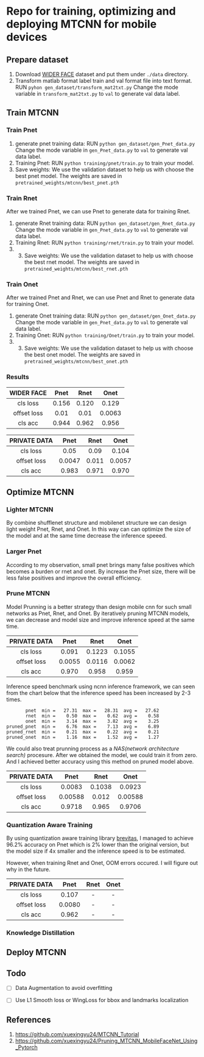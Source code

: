 # Repo for training, optimizing and deploying MTCNN for mobile devices

## Prepare dataset
1. Download [WIDER FACE]() dataset and put them under `./data` directory.
2. Transform matlab format label train and val format file into text format.
   RUN `pyhon gen_dataset/transform_mat2txt.py`
   Change the mode variable in `transform_mat2txt.py` to `val` to generate val data label.
   
## Train MTCNN
### Train Pnet
1. generate pnet training data:
    RUN `python gen_dataset/gen_Pnet_data.py`
    Change the mode variable in `gen_Pnet_data.py` to `val` to generate val data label.
2. Training Pnet:
    RUN `python training/pnet/train.py` to train your model.
3. Save weights:
    We use the validation dataset to help us with choose the best pnet model. The weights are saved in `pretrained_weights/mtcnn/best_pnet.pth`

### Train Rnet
After we trained Pnet, we can use Pnet to generate data for training Rnet.
1. generate Rnet training data:
    RUN `python gen_dataset/gen_Rnet_data.py`
    Change the mode variable in `gen_Pnet_data.py` to `val` to generate val data label.
2. Training Rnet:
    RUN `python training/rnet/train.py` to train your model.
3. 3. Save weights:
    We use the validation dataset to help us with choose the best rnet model. The weights are saved in `pretrained_weights/mtcnn/best_rnet.pth`
    
### Train Onet
After we trained Pnet and Rnet, we can use Pnet and Rnet to generate data for training Onet.
1. generate Onet training data:
    RUN `python gen_dataset/gen_Onet_data.py`
    Change the mode variable in `gen_Pnet_data.py` to `val` to generate val data label.
2. Training Onet:
    RUN `python training/Onet/train.py` to train your model.
3. 3. Save weights:
    We use the validation dataset to help us with choose the best onet model. The weights are saved in `pretrained_weights/mtcnn/best_onet.pth`
    
### Results

|  WIDER FACE |  Pnet  |  Rnet |  Onet |
| :---------: |:------:|:-----:|:-----:|
|   cls loss  |  0.156 | 0.120| 0.129 |
| offset loss |  0.01  | 0.01 | 0.0063|
|   cls acc   |  0.944 | 0.962| 0.956 |

| PRIVATE DATA|  Pnet  |  Rnet |  Onet |
| :---------: |:------:|:-----:|:-----:|
|   cls loss  |  0.05  | 0.09 | 0.104 |
| offset loss | 0.0047 | 0.011 | 0.0057|
|   cls acc   |  0.983 | 0.971 | 0.970 |

## Optimize MTCNN
### Lighter MTCNN
By combine shufflenet structure and mobilenet structure we can design light weight Pnet, Rnet, and Onet. In this way can can optimize the size of the model and at the same time decrease the inference speeed.

### Larger Pnet
According to my observation, small pnet brings many false positives which becomes a burden or rnet and onet. By increase the Pnet size, there will be less false positives and improve the overall efficiency.

### Prune MTCNN

Model Prunning is a better strategy than design mobile cnn for such small networks as Pnet, Rnet, and Onet. By iteratively pruning MTCNN models, we can decrease and model size and improve inference speed at the same time. 

| PRIVATE DATA|  Pnet  |  Rnet |  Onet |
| :---------: |:------:|:-----:|:-----:|
|   cls loss  |  0.091  | 0.1223 | 0.1055 |
| offset loss | 0.0055 | 0.0116 | 0.0062 |
|   cls acc   |  0.970 | 0.958 | 0.959 |

Inference speed benchmark using ncnn inference framework, we can seen from the chart below that the inference speed has been increased by 2-3 times.

```
       pnet  min =   27.31  max =   28.31  avg =   27.62
       rnet  min =    0.50  max =    0.62  avg =    0.58
       onet  min =    3.14  max =    3.82  avg =    3.25
pruned_pnet  min =    6.76  max =    7.13  avg =    6.89
pruned_rnet  min =    0.21  max =    0.22  avg =    0.21
pruned_onet  min =    1.16  max =    1.52  avg =    1.27
```
				  
We could also treat prunning process as a *NAS(network architecture search)* procesure. After we obtained the model, we could train it from zero. And I achieved better accuracy using this method on pruned model above.

| PRIVATE DATA|  Pnet  |  Rnet |  Onet |
| :---------: |:------:|:-----:|:-----:|
|   cls loss  | 0.0083  | 0.1038 | 0.0923 |
| offset loss | 0.00588 | 0.012 | 0.00588 |
|   cls acc   | 0.9718 | 0.965 | 0.9706 |

### Quantization Aware Training

By using quantization aware training library [brevitas](https://github.com/Xilinx/brevitas), I managed to achieve 96.2% accuracy on Pnet which is 2% lower than the original version, but the model size if 4x smaller and the inference speed is to be estimated.

However, when training Rnet and Onet, OOM errors occured. I will figure out why in the future.

| PRIVATE DATA|  Pnet  |  Rnet |  Onet |
| :---------: |:------:|:-----:|:-----:|
|   cls loss  |  0.107  | - | - |
| offset loss | 0.0080 | - | - |
|   cls acc   |  0.962 | - | - |


### Knowledge Distillation

## Deploy MTCNN


## Todo
- [ ] Data Augmentation to avoid overfitting
- [ ] Use L1 Smooth loss or WingLoss for bbox and landmarks localization


## References
1. https://github.com/xuexingyu24/MTCNN_Tutorial
2. https://github.com/xuexingyu24/Pruning_MTCNN_MobileFaceNet_Using_Pytorch

